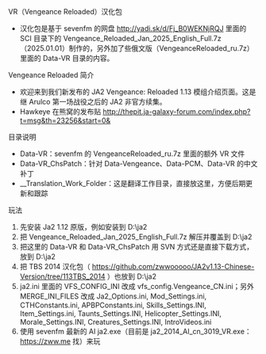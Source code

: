 VR（Vengeance Reloaded）汉化包
- 汉化包是基于 sevenfm 的网盘 http://yadi.sk/d/Fj_B0WEKNjRQJ 里面的 SCI 目录下的 Vengeance_Reloaded_Jan_2025_English_Full.7z（2025.01.01）制作的，另外加了些俄文版（VengeanceReloaded_ru.7z）里面的 Data-VR 目录的内容。

Vengeance Reloaded 简介
- 欢迎来到我们新发布的 JA2 Vengeance: Reloaded 1.13 模组介绍页面。这是继 Arulco 第一场战役之后的 JA2 非官方续集。
- Hawkeye 在熊窝的发布贴 http://thepit.ja-galaxy-forum.com/index.php?t=msg&th=23256&start=0&

目录说明
- Data-VR：sevenfm 的 VengeanceReloaded_ru.7z 里面的额外 VR 文件
- Data-VR_ChsPatch：针对 Data-Vengeance、Data-PCM、Data-VR 的中文补丁
- \_\_Translation_Work_Folder：这是翻译工作目录，直接放这里，方便后期更新和跟踪

玩法
 1. 先安装 Ja2 1.12 原版，例如安装到 D:\ja2
 2. 把 Vengeance_Reloaded_Jan_2025_English_Full.7z 解压并覆盖到 D:\ja2
 3. 把这里的 Data-VR 和 Data-VR_ChsPatch 用 SVN 方式还是直接下载方式，放到  D:\ja2
 4. 把 TBS 2014 汉化包（ https://github.com/zwwooooo/JA2v1.13-Chinese-Version/tree/113TBS_2014 ）也放到  D:\ja2
 5. ja2.ini 里面的 VFS_CONFIG_INI 改成 vfs_config.Vengeance_CN.ini；另外 MERGE_INI_FILES 改成 Ja2_Options.ini, Mod_Settings.ini, CTHConstants.ini, APBPConstants.ini, Skills_Settings.INI, Item_Settings.ini, Taunts_Settings.INI, Helicopter_Settings.INI, Morale_Settings.INI, Creatures_Settings.INI, IntroVideos.ini
 6. 使用 sevenfm 最新的 AI ja2.exe（目前是 ja2_2014_AI_cn_3019_VR.exe：https://zww.me 找）来玩